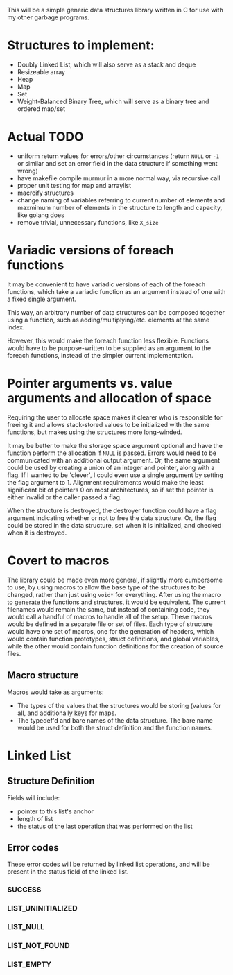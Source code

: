This will be a simple generic data structures library written in C for use with
my other garbage programs.

# Structures to implement:
- Doubly Linked List, which will also serve as a stack and deque
- Resizeable array
- Heap
- Map
- Set
- Weight-Balanced Binary Tree, which will serve as a binary tree and ordered map/set

# Actual TODO
- uniform return values for errors/other circumstances (return `NULL` or
  `-1` or similar and set an error field in the data structure if something
  went wrong)
- have makefile compile murmur in a more normal way, via recursive call
- proper unit testing for map and arraylist
- macroify structures
- change naming of variables referring to current number of elements and
  maxmimum number of elements in the structure to length and capacity, like
  golang does
- remove trivial, unnecessary functions, like `X_size`

# Variadic versions of foreach functions
It may be convenient to have variadic versions of each of the foreach functions,
which take a variadic function as an argument instead of one with a fixed single
argument.

This way, an arbitrary number of data structures can be composed together using
a function, such as adding/multiplying/etc. elements at the same index.

However, this would make the foreach function less flexible. Functions would
have to be purpose-written to be supplied as an argument to the foreach
functions, instead of the simpler current implementation.

# Pointer arguments vs. value arguments and allocation of space
Requiring the user to allocate space makes it clearer who is responsible for
freeing it and allows stack-stored values to be initialized with the same
functions, but makes using the structures more long-winded.

It may be better to make the storage space argument optional and have the
function perform the allocation if `NULL` is passed. Errors would need to be
communicated with an additional output argument. Or, the same argument could be
used by creating a union of an integer and pointer, along with a flag. If I
wanted to be 'clever', I could even use a single argument by setting the flag
argument to 1. Alignment requirements would make the least significant bit of
pointers 0 on most architectures, so if set the pointer is either invalid or
the caller passed a flag.

When the structure is destroyed, the destroyer function could have a flag
argument indicating whether or not to free the data structure. Or, the flag
could be stored in the data structure, set when it is initialized, and checked
when it is destroyed.

# Covert to macros
The library could be made even more general, if slightly more cumbersome to use,
by using macros to allow the base type of the structures to be changed, rather
than just using `void*` for everything. After using the macro to generate the
functions and structures, it would be equivalent. The current filenames would
remain the same, but instead of containing code, they would call a handful of
macros to handle all of the setup. These macros would be defined in a separate
file or set of files. Each type of structure would have one set of macros, one
for the generation of headers, which would contain function prototypes, struct
definitions, and global variables, while the other would contain function
definitions for the creation of source files.

## Macro structure
Macros would take as arguments:
- The types of the values that the structures would be storing (values for all,
  and additionally keys for maps.
- The typedef'd and bare names of the data structure. The bare name would be
  used for both the struct definition and the function names.

# Linked List

## Structure Definition
Fields will include:
- pointer to this list's anchor
- length of list
- the status of the last operation that was performed on the list

## Error codes
These error codes will be returned by linked list operations, and will be
present in the status field of the linked list.

### SUCCESS
### LIST_UNINITIALIZED
### LIST_NULL
### LIST_NOT_FOUND
### LIST_EMPTY

